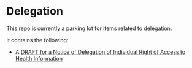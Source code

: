 Delegation
==========
This repo is currently a parking lot for items related to delegation.

It contains the following:


 * A [DRAFT for a Notice of Delegation of Individual Right of Access to Health Information](https://github.com/TransparentHealth/delegation/blob/master/IRAD.md)
 
